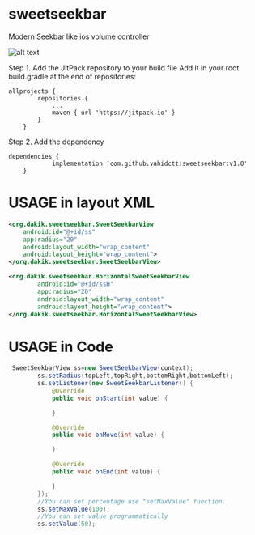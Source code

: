 # sweetseekbar
Modern Seekbar like ios volume controller

![alt text](https://user-images.githubusercontent.com/24703179/62169132-05494200-b330-11e9-8759-fe1a7ceeb531.gif)

Step 1. Add the JitPack repository to your build file
Add it in your root build.gradle at the end of repositories:
```
allprojects {
		repositories {
			...
			maven { url 'https://jitpack.io' }
		}
	}
```

Step 2. Add the dependency
```
dependencies {
	        implementation 'com.github.vahidctt:sweetseekbar:v1.0'
	}
```

# USAGE in layout XML

``` xml
<org.dakik.sweetseekbar.SweetSeekbarView
    android:id="@+id/ss"
    app:radius="20"
    android:layout_width="wrap_content"
    android:layout_height="wrap_content">
</org.dakik.sweetseekbar.SweetSeekbarView>

<org.dakik.sweetseekbar.HorizontalSweetSeekbarView
        android:id="@+id/ssH"
        app:radius="20"
        android:layout_width="wrap_content"
        android:layout_height="wrap_content">
</org.dakik.sweetseekbar.HorizontalSweetSeekbarView>
```

# USAGE in Code
``` java
 SweetSeekbarView ss=new SweetSeekbarView(context);
        ss.setRadius(topLeft,topRight,bottomRight,bottomLeft);
        ss.setListener(new SweetSeekbarListener() {
            @Override
            public void onStart(int value) {

            }

            @Override
            public void onMove(int value) {

            }

            @Override
            public void onEnd(int value) {

            }
        });
        //You can set percentage use "setMaxValue" function.
        ss.setMaxValue(100);
        //You can set value programmatically
        ss.setValue(50);
```
